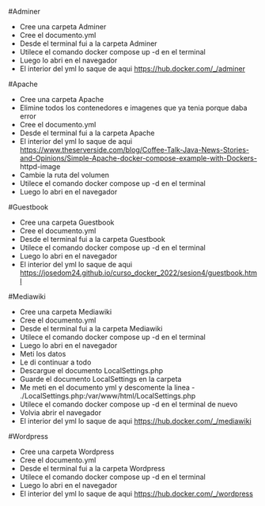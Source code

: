 #Adminer

- Cree una carpeta Adminer
- Cree  el documento.yml
- Desde el terminal fui a la carpeta Adminer
- Utilece el comando docker compose up -d en el terminal
- Luego lo abri en el navegador
- El interior del yml lo saque de aqui https://hub.docker.com/_/adminer

#Apache

- Cree una carpeta Apache
- Elimine todos los contenedores e imagenes que ya tenia porque daba error
- Cree  el documento.yml
- Desde el terminal fui a la carpeta Apache
- El interior del yml lo saque de aqui https://www.theserverside.com/blog/Coffee-Talk-Java-News-Stories-and-Opinions/Simple-Apache-docker-compose-example-with-Dockers-   httpd-image
- Cambie la ruta del volumen
- Utilece el comando docker compose up -d en el terminal
- Luego lo abri en el navegador

#Guestbook

- Cree una carpeta Guestbook
- Cree  el documento.yml
- Desde el terminal fui a la carpeta Guestbook
- Utilece el comando docker compose up -d en el terminal
- Luego lo abri en el navegador
- El interior del yml lo saque de aqui https://josedom24.github.io/curso_docker_2022/sesion4/guestbook.html

#Mediawiki

- Cree una carpeta Mediawiki
- Cree  el documento.yml
- Desde el terminal fui a la carpeta Mediawiki
- Utilece el comando docker compose up -d en el terminal
- Luego lo abri en el navegador
- Meti los datos 
- Le di continuar a todo
- Descargue el documento LocalSettings.php
- Guarde el documento LocalSettings en la carpeta 
- Me meti en el documento yml y descomente la linea - ./LocalSettings.php:/var/www/html/LocalSettings.php
- Utilece el comando docker compose up -d en el terminal de nuevo
- Volvia abrir el navegador
- El interior del yml lo saque de aqui https://hub.docker.com/_/mediawiki

#Wordpress

- Cree una carpeta Wordpress
- Cree  el documento.yml
- Desde el terminal fui a la carpeta Wordpress
- Utilece el comando docker compose up -d en el terminal
- Luego lo abri en el navegador
- El interior del yml lo saque de aqui https://hub.docker.com/_/wordpress

